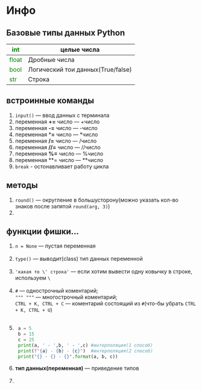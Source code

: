 # Инфо

## Базовые типы данных **Python**

|<span style="color: green">int</span>|целые числа|
|-|-|
<span style="color: green">float</span>| Дробные числа|
<span style="color: green">bool</span>| Логический тои данных(True/false)|
<span style="color: green">str</span>| Строка|

## встроинные команды

1. `input()` — ввод данных с терминала
2. переменная **+=** число — +число
3. переменная **-=** число — -число
4. переменная ***=** число — *число
5. переменная **/=** число — /число
6. переменная **//=** число — //число
7. переменная **%=** число — %число
8. переменная **= число — **число 
9. `break` - остонавливает работу цикла        

## методы
1. `round()` — округление в большусторону(можно указать кол-во знаков после запятой `round(arg, 3)`)
2. 


## функции фишки...

1. `n = None` — пустая переменная<br><br>
2. `type()` — выводит(class) тип данных переменной <br><br>
3. `'какая то \' строка'` —  если хотим вывести одну ковычку в строке, используем `\`<br><br>
4. `#` — однострочный коментарий;<br>
`""" """` — многострочный коментарий;<br> 
`CTRL + K, CTRL + C` — коментарий состоящий из `#`(что-бы убрать `CTRL + K, CTRL + U`)<br><br>
5. 
   ```python
    a = 5
    b = 15
    c = 25
    print(a, ' - ',b, ' - ',c) #интерполяция(1 способ)
    print(f"{a} - {b} - {c}")  #интерполяция(2 способ)
    print("{} - {} - {}".format(a, b, c)) 
    ``` 
6. **тип данных(переменная)** — приведение типов <br><br>
7.